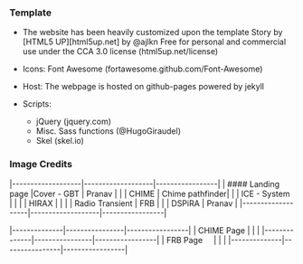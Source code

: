
### Template
- The website has been heavily customized upon the template Story by [HTML5 UP][html5up.net] by @ajlkn
          Free for personal and commercial use under the CCA 3.0 license (html5up.net/license)
- Icons:	Font Awesome (fortawesome.github.com/Font-Awesome)

- Host:		The webpage is hosted on github-pages powered by jekyll

- Scripts:
	-	jQuery (jquery.com)
	- 	Misc. Sass functions (@HugoGiraudel)
	-	Skel (skel.io)

### Image Credits

|-------------------|-------------------|-----------------|
| #### Landing page |Cover - GBT	| Pranav 	  |
|	       	    | CHIME		| Chime pathfinder|
|	       	    | ICE - System	| 		  |
|	       	    | HIRAX		|		  |
|	       	    | Radio Transient	| FRB		  |
|	       	    | DSPiRA   		| Pranav	  |
|-------------------|-------------------|-----------------|

|--------------|----------------|-----------------|
| CHIME Page   |		|		  | 
|--------------|----------------|-----------------|
| FRB Page     |		|		  |
|--------------|----------------|-----------------|
